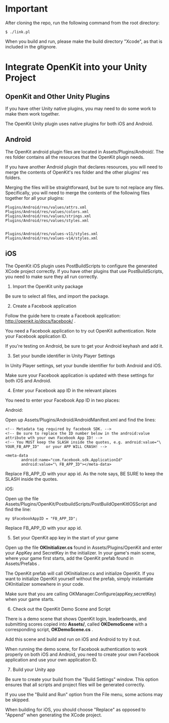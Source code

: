 Important
=========

After cloning the repo, run the following command from the root directory: 
```
$ ./link.pl
```

When you build and run, please make the build directory "Xcode", as that is
included in the gitignore.

Integrate OpenKit into your Unity Project
=========================================

OpenKit and Other Unity Plugins
--------------------------------

If you have other Unity native plugins, you may need to do some work to make them work together. 

The OpenKit Unity plugin uses native plugins for both iOS and Android.

Android
---------
The OpenKit android plugin files are located in Assets/Plugins/Android/. The res folder contains all the resources that the OpenKit plugin needs.

If you have another Android plugin that declares resources, you will need to merge the contents of OpenKit's res folder and the other plugins' res folders.

Merging the files will be straightforward, but be sure to not replace any files. Specifically, you will need to merge the contents of the following files together for all your plugins:

	Plugins/Android/res/values/attrs.xml
	Plugins/Android/res/values/colors.xml
	Plugins/Android/res/values/strings.xml
	Plugins/Android/res/values/styles.xml
	
	
	Plugins/Android/res/values-v11/styles.xml
	Plugins/Android/res/values-v14/styles.xml
	
iOS
----------

The OpenKit iOS plugin uses PostBuildScripts to configure the generated XCode project correctly. If you have other plugins that use PostBuildScripts, you need to make sure they all run correctly. 


1. Import the OpenKit unity package

Be sure to select all files, and import the package.

2. Create a Facebook application 

Follow the guide here to create a Facebook application: http://openkit.io/docs/facebook/ . 

You need a Facebook application to try out OpenKit authentication. Note your Facebook application ID. 

If you're testing on Android, be sure to get your Android keyhash and add it. 

3. Set your bundle identifier in Unity Player Settings 

In Unity Player settings, set your bundle identifier for both Android and iOS.

Make sure your Facebook application is updated with these settings for both iOS and Android. 

4. Enter your Facebook app ID in the relevant places

You need to enter your Facebook App ID in two places:

Android:

Open up Assets/Plugins/Android/AndroidManifest.xml and find the lines:

	<!-- Metadata tag required by facebook SDK. -->
	<!-- Be sure to replace the ID number below in the android:value attribute wth your own Facebook App ID! -->
	<!-- You MUST keep the SLASH inside the quotes, e.g. android:value="\ YOUR_FB_APP_ID"   or your APP WILL CRASH! -->
	
	<meta-data
	       android:name="com.facebook.sdk.ApplicationId"
	       android:value="\ FB_APP_ID"></meta-data>
	
Replace FB_APP_ID with your app id. As the note says, BE SURE to keep the SLASH inside the quotes.

iOS:

Open up the file Assets/Plugins/OpenKit/PostbuildScripts/PostBuildOpenKitIOSScript and find the line:

	my $FacebookAppID = "FB_APP_ID";

Replace FB_APP_ID with your app id. 

5. Set your OpenKit app key in the start of your game

Open up the file **OKInitializer.cs** found in Assets/Plugins/OpenKit and enter your AppKey and SecretKey in the initializer. In your game's main scene, where your game first starts, add the OpenKit prefab found in Assets/Prefabs .

The OpenKit prefab will call OKInitializer.cs and initialize OpenKit. If you want to initialize OpenKit yourself without the prefab, simply instantiate OKInitializer somewhere in your code.

Make sure that you are calling OKManager.Configure(appKey,secretKey) when your game starts.

6. Check out the  OpenKit Demo Scene and Script

There is a demo scene that shows OpenKit login, leaderboards, and submitting scores copied into **Assets/**, called **OKDemoScene** with a corresponding script, **OKDemoScene.cs** .

Add this scene and build and run on iOS and Android to try it out. 

When running the demo scene, for Facebook authentication to work properly on both iOS and Android, you need to create your own Facebook application and use your own application ID. 

7. Build your Unity app

Be sure to create your build from the "Build Settings" window. This option ensures that all scripts and project files will be generated correctly.

If you use the "Build and Run" option from the File menu, some actions may be skipped. 

When building for iOS, you should choose "Replace" as opposed to "Append" when generating the XCode project. 
	
